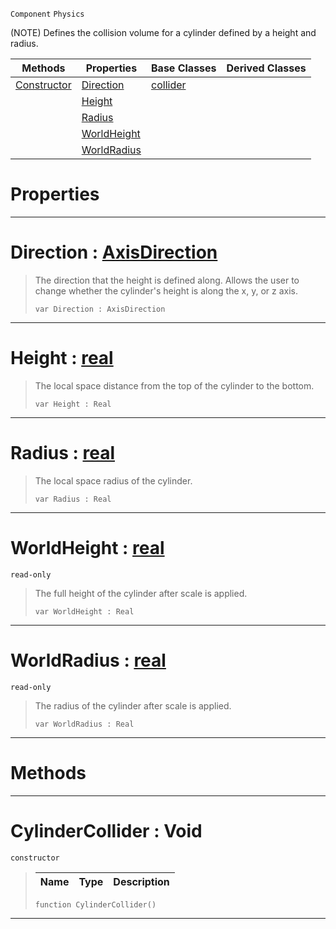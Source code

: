  `Component` `Physics`



(NOTE) Defines the collision volume for a cylinder defined by a height and radius.

|Methods|Properties|Base Classes|Derived Classes|
|---|---|---|---|
|[ Constructor](https://github.com/zeroengineteam/ZeroDocs/blob/master/code_reference/class_reference/cylindercollider.markdown#cylindercollider-void)|[ Direction](https://github.com/zeroengineteam/ZeroDocs/blob/master/code_reference/class_reference/cylindercollider.markdown#direction-zero-engine-do)|[collider](https://github.com/zeroengineteam/ZeroDocs/blob/master/code_reference/class_reference/collider.markdown)| |
| |[ Height](https://github.com/zeroengineteam/ZeroDocs/blob/master/code_reference/class_reference/cylindercollider.markdown#height-zero-engine-docum)| | |
| |[ Radius](https://github.com/zeroengineteam/ZeroDocs/blob/master/code_reference/class_reference/cylindercollider.markdown#radius-zero-engine-docum)| | |
| |[ WorldHeight](https://github.com/zeroengineteam/ZeroDocs/blob/master/code_reference/class_reference/cylindercollider.markdown#worldheight-zero-engine)| | |
| |[ WorldRadius](https://github.com/zeroengineteam/ZeroDocs/blob/master/code_reference/class_reference/cylindercollider.markdown#worldradius-zero-engine)| | |


 #  Properties


---  
 #  Direction : [AxisDirection](https://github.com/zeroengineteam/ZeroDocs/blob/master/code_reference/enum_reference.markdown#axisdirection)

> The direction that the height is defined along. Allows the user to change whether the cylinder's height is along the x, y, or z axis.
> ``` lang=cpp, name=Zilch
> var Direction : AxisDirection


---  
 #  Height : [real](https://github.com/zeroengineteam/ZeroDocs/blob/master/code_reference/zilch_base_types/real.markdown)

> The local space distance from the top of the cylinder to the bottom.
> ``` lang=cpp, name=Zilch
> var Height : Real


---  
 #  Radius : [real](https://github.com/zeroengineteam/ZeroDocs/blob/master/code_reference/zilch_base_types/real.markdown)

> The local space radius of the cylinder.
> ``` lang=cpp, name=Zilch
> var Radius : Real


---  
 #  WorldHeight : [real](https://github.com/zeroengineteam/ZeroDocs/blob/master/code_reference/zilch_base_types/real.markdown)

 `read-only`

> The full height of the cylinder after scale is applied.
> ``` lang=cpp, name=Zilch
> var WorldHeight : Real


---  
 #  WorldRadius : [real](https://github.com/zeroengineteam/ZeroDocs/blob/master/code_reference/zilch_base_types/real.markdown)

 `read-only`

> The radius of the cylinder after scale is applied.
> ``` lang=cpp, name=Zilch
> var WorldRadius : Real


---  
 #  Methods


---  
 #  CylinderCollider : Void

 `constructor`

> 
> |Name|Type|Description|
> |---|---|---|
> ``` lang=cpp, name=Zilch
> function CylinderCollider()
> ``` 


---  
 

 